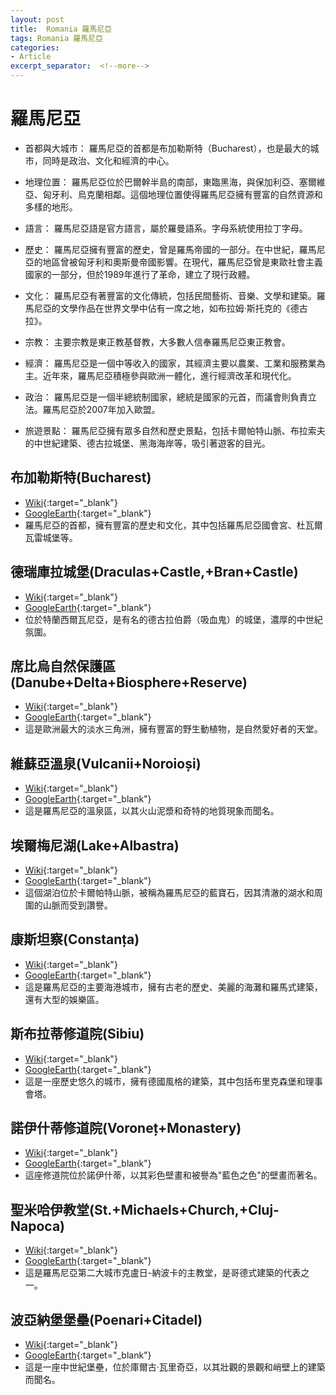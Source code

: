```yaml
---
layout: post
title:  Romania 羅馬尼亞
tags: Romania 羅馬尼亞 
categories:
- Article
excerpt_separator:  <!--more-->
---
```

# 羅馬尼亞
- 首都與大城市： 羅馬尼亞的首都是布加勒斯特（Bucharest），也是最大的城市，同時是政治、文化和經濟的中心。

- 地理位置： 羅馬尼亞位於巴爾幹半島的南部，東臨黑海，與保加利亞、塞爾維亞、匈牙利、烏克蘭相鄰。這個地理位置使得羅馬尼亞擁有豐富的自然資源和多樣的地形。

- 語言： 羅馬尼亞語是官方語言，屬於羅曼語系。字母系統使用拉丁字母。

- 歷史： 羅馬尼亞擁有豐富的歷史，曾是羅馬帝國的一部分。在中世紀，羅馬尼亞的地區曾被匈牙利和奧斯曼帝國影響。在現代，羅馬尼亞曾是東歐社會主義國家的一部分，但於1989年進行了革命，建立了現行政體。

- 文化： 羅馬尼亞有著豐富的文化傳統，包括民間藝術、音樂、文學和建築。羅馬尼亞的文學作品在世界文學中佔有一席之地，如布拉姆·斯托克的《德古拉》。

- 宗教： 主要宗教是東正教基督教，大多數人信奉羅馬尼亞東正教會。

- 經濟： 羅馬尼亞是一個中等收入的國家，其經濟主要以農業、工業和服務業為主。近年來，羅馬尼亞積極參與歐洲一體化，進行經濟改革和現代化。

- 政治： 羅馬尼亞是一個半總統制國家，總統是國家的元首，而議會則負責立法。羅馬尼亞於2007年加入歐盟。

- 旅遊景點： 羅馬尼亞擁有眾多自然和歷史景點，包括卡爾帕特山脈、布拉索夫的中世紀建築、德古拉城堡、黑海海岸等，吸引著遊客的目光。

## 布加勒斯特(Bucharest)
- [Wiki](https://zh.wikipedia.org/w/index.php?search=Bucharest "Wiki"){:target="_blank"} 
- [GoogleEarth](https://earth.google.com/web/search/Bucharest "GoogleEarth"){:target="_blank"} 
- 羅馬尼亞的首都，擁有豐富的歷史和文化，其中包括羅馬尼亞國會宮、杜瓦爾瓦雷城堡等。

## 德瑞庫拉城堡(Draculas+Castle,+Bran+Castle)
- [Wiki](https://zh.wikipedia.org/w/index.php?search=Draculas+Castle,+Bran+Castle "Wiki"){:target="_blank"} 
- [GoogleEarth](https://earth.google.com/web/search/Draculas+Castle,+Bran+Castle "GoogleEarth"){:target="_blank"} 
- 位於特蘭西爾瓦尼亞，是有名的德古拉伯爵（吸血鬼）的城堡，濃厚的中世紀氛圍。

## 席比烏自然保護區(Danube+Delta+Biosphere+Reserve)
- [Wiki](https://zh.wikipedia.org/w/index.php?search=Danube+Delta+Biosphere+Reserve "Wiki"){:target="_blank"} 
- [GoogleEarth](https://earth.google.com/web/search/Danube+Delta+Biosphere+Reserve "GoogleEarth"){:target="_blank"} 
- 這是歐洲最大的淡水三角洲，擁有豐富的野生動植物，是自然愛好者的天堂。

## 維蘇亞溫泉(Vulcanii+Noroioși)
- [Wiki](https://zh.wikipedia.org/w/index.php?search=Vulcanii+Noroioși "Wiki"){:target="_blank"} 
- [GoogleEarth](https://earth.google.com/web/search/Vulcanii+Noroioși "GoogleEarth"){:target="_blank"} 
- 這是羅馬尼亞的溫泉區，以其火山泥漿和奇特的地質現象而聞名。

## 埃爾梅尼湖(Lake+Albastra)
- [Wiki](https://zh.wikipedia.org/w/index.php?search=Lake+Albastra "Wiki"){:target="_blank"} 
- [GoogleEarth](https://earth.google.com/web/search/Lake+Albastra "GoogleEarth"){:target="_blank"} 
- 這個湖泊位於卡爾帕特山脈，被稱為羅馬尼亞的藍寶石，因其清澈的湖水和周圍的山脈而受到讚譽。

## 康斯坦察(Constanța)
- [Wiki](https://zh.wikipedia.org/w/index.php?search=Constanța "Wiki"){:target="_blank"} 
- [GoogleEarth](https://earth.google.com/web/search/Constanța "GoogleEarth"){:target="_blank"} 
- 這是羅馬尼亞的主要海港城市，擁有古老的歷史、美麗的海灘和羅馬式建築，還有大型的娛樂區。

## 斯布拉蒂修道院(Sibiu)
- [Wiki](https://zh.wikipedia.org/w/index.php?search=Sibiu "Wiki"){:target="_blank"} 
- [GoogleEarth](https://earth.google.com/web/search/Sibiu "GoogleEarth"){:target="_blank"} 
- 這是一座歷史悠久的城市，擁有德國風格的建築，其中包括布里克森堡和理事會塔。

## 諾伊什蒂修道院(Voroneț+Monastery)
- [Wiki](https://zh.wikipedia.org/w/index.php?search=Voroneț+Monastery "Wiki"){:target="_blank"} 
- [GoogleEarth](https://earth.google.com/web/search/Voroneț+Monastery "GoogleEarth"){:target="_blank"} 
- 這座修道院位於諾伊什蒂，以其彩色壁畫和被譽為"藍色之色"的壁畫而著名。

## 聖米哈伊教堂(St.+Michaels+Church,+Cluj-Napoca)
- [Wiki](https://zh.wikipedia.org/w/index.php?search=St.+Michaels+Church,+Cluj-Napoca "Wiki"){:target="_blank"} 
- [GoogleEarth](https://earth.google.com/web/search/St.+Michaels+Church,+Cluj-Napoca "GoogleEarth"){:target="_blank"} 
- 這是羅馬尼亞第二大城市克盧日-納波卡的主教堂，是哥德式建築的代表之一。

## 波亞納堡堡壘(Poenari+Citadel)
- [Wiki](https://zh.wikipedia.org/w/index.php?search=Poenari+Citadel "Wiki"){:target="_blank"} 
- [GoogleEarth](https://earth.google.com/web/search/Poenari+Citadel "GoogleEarth"){:target="_blank"} 
- 這是一座中世紀堡壘，位於庫爾古·瓦里奇亞，以其壯觀的景觀和峭壁上的建築而聞名。

